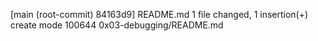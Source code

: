 [main (root-commit) 84163d9] README.md
 1 file changed, 1 insertion(+)
 create mode 100644 0x03-debugging/README.md
